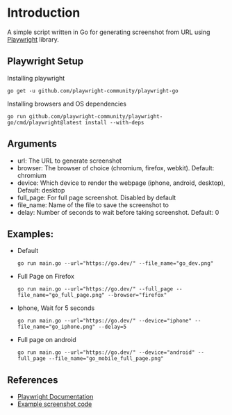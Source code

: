 # Introduction

A simple script written in Go for generating screenshot from URL using [Playwright](https://github.com/playwright-community/playwright-go) library.

## Playwright Setup

Installing playwright

    go get -u github.com/playwright-community/playwright-go


Installing browsers and OS dependencies

    go run github.com/playwright-community/playwright-go/cmd/playwright@latest install --with-deps


## Arguments

* url: The URL to generate screenshot
* browser: The browser of choice (chromium, firefox, webkit). Default: chromium
* device: Which device to render the webpage (iphone, android, desktop), Default: desktop
* full_page: For full page screenshot. Disabled by default
* file_name: Name of the file to save the screenshot to
* delay: Number of seconds to wait before taking screenshot. Default: 0

## Examples:

* Default

      go run main.go --url="https://go.dev/" --file_name="go_dev.png"

* Full Page on Firefox

      go run main.go --url="https://go.dev/" --full_page --file_name="go_full_page.png" --browser="firefox"


* Iphone, Wait for 5 seconds

      go run main.go --url="https://go.dev/" --device="iphone" --file_name="go_iphone.png" --delay=5


* Full page on android

      go run main.go --url="https://go.dev/" --device="android" --full_page --file_name="go_mobile_full_page.png"

## References
* [Playwright Documentation](https://pkg.go.dev/github.com/playwright-community/playwright-go)
* [Example screenshot code](https://github.com/playwright-community/playwright-go/blob/main/examples/screenshot/main.go)  

